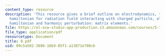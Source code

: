 ```yaml
---
content_type: resource
description: 'This resource gives a brief outline on electrodynamics, talks about
  hamiltonian for radiation field interacting with charged particle, electric dipole
  hamiltonian and harmonic perturbation: matrix elements.'
file: https://ol-ocw-studio-app-production.s3.amazonaws.com/courses/5-74-introductory-quantum-mechanics-ii-spring-2004/09c5a502369616b905f1a13871e708cb_8.pdf
file_type: application/pdf
resourcetype: Document
title: 8.pdf
uid: 09c5a502-3696-16b9-05f1-a13871e708cb
---
```

